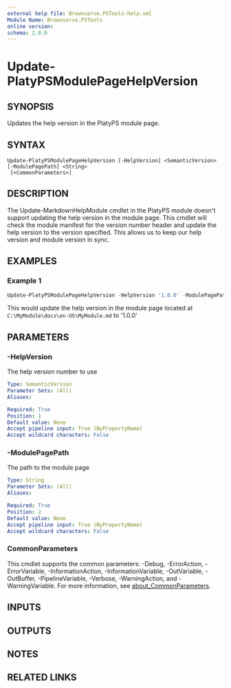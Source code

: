 ```yaml
---
external help file: Brownserve.PSTools-help.xml
Module Name: Brownserve.PSTools
online version:
schema: 2.0.0
---
```


# Update-PlatyPSModulePageHelpVersion

## SYNOPSIS

Updates the help version in the PlatyPS module page.

## SYNTAX

```text
Update-PlatyPSModulePageHelpVersion [-HelpVersion] <SemanticVersion> [-ModulePagePath] <String>
 [<CommonParameters>]
```

## DESCRIPTION

The Update-MarkdownHelpModule cmdlet in the PlatyPS module doesn't support updating the help version in the module
page.
This cmdlet will check the module manifest for the version number header and update the help version to the version
specified.
This allows us to keep our help version and module version in sync.

## EXAMPLES

### Example 1

```powershell
Update-PlatyPSModulePageHelpVersion -HelpVersion '1.0.0' -ModulePagePath 'C:\MyModule\docs\en-US\MyModule.md'
```

This would update the help version in the module page located at `C:\MyModule\docs\en-US\MyModule.md` to '1.0.0'

## PARAMETERS

### -HelpVersion

The help version number to use

```yaml
Type: SemanticVersion
Parameter Sets: (All)
Aliases:

Required: True
Position: 1
Default value: None
Accept pipeline input: True (ByPropertyName)
Accept wildcard characters: False
```

### -ModulePagePath

The path to the module page

```yaml
Type: String
Parameter Sets: (All)
Aliases:

Required: True
Position: 2
Default value: None
Accept pipeline input: True (ByPropertyName)
Accept wildcard characters: False
```

### CommonParameters

This cmdlet supports the common parameters: -Debug, -ErrorAction, -ErrorVariable, -InformationAction, -InformationVariable, -OutVariable, -OutBuffer, -PipelineVariable, -Verbose, -WarningAction, and -WarningVariable. For more information, see [about_CommonParameters](http://go.microsoft.com/fwlink/?LinkID=113216).

## INPUTS

## OUTPUTS

## NOTES

## RELATED LINKS
